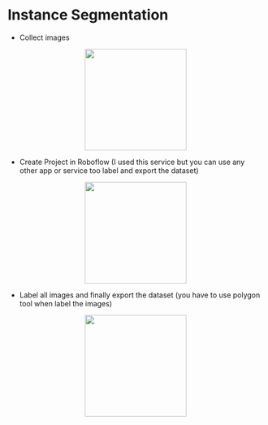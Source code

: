 # Instance Segmentation

* Collect images

<div id="header" align="center">
  <img src="https://user-images.githubusercontent.com/71969819/194284943-85f5e6fa-3c3f-4fd8-91cc-a9492377a439.png" width="200"/>
</div> 


* Create Project in Roboflow (I used this service but you can use any other app or service too label and export the dataset)

<div id="header" align="center">
  <img src="https://user-images.githubusercontent.com/71969819/194285236-b9f6c6a9-8c71-4d75-ac25-131dc36a8e74.png" width="200"/>
</div> 


* Label all images and finally export the dataset (you have to use polygon tool when label the images)

<div id="header" align="center">
  <img src="https://user-images.githubusercontent.com/71969819/194285348-26d410b7-e5d8-4212-a471-604f4dfe3fd6.png" width="200"/>
</div> 
